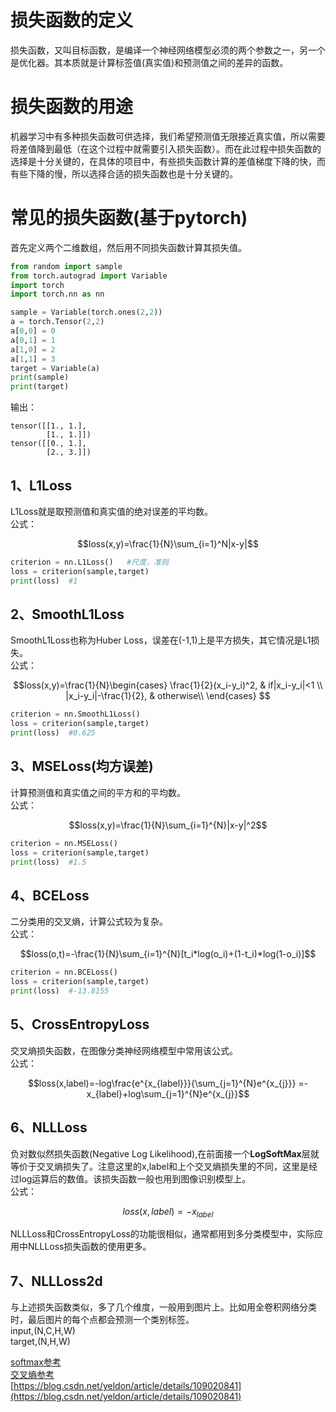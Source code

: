 # 损失函数的定义 
损失函数，又叫目标函数，是编译一个神经网络模型必须的两个参数之一，另一个是优化器。其本质就是计算标签值(真实值)和预测值之间的差异的函数。  
# 损失函数的用途    
机器学习中有多种损失函数可供选择，我们希望预测值无限接近真实值，所以需要将差值降到最低（在这个过程中就需要引入损失函数）。而在此过程中损失函数的选择是十分关键的，在具体的项目中，有些损失函数计算的差值梯度下降的快，而有些下降的慢，所以选择合适的损失函数也是十分关键的。  
# 常见的损失函数(基于pytorch)  
首先定义两个二维数组，然后用不同损失函数计算其损失值。       
```python
from random import sample
from torch.autograd import Variable
import torch 
import torch.nn as nn

sample = Variable(torch.ones(2,2))
a = torch.Tensor(2,2)
a[0,0] = 0
a[0,1] = 1
a[1,0] = 2
a[1,1] = 3
target = Variable(a)
print(sample)
print(target)
```  
输出：
```
tensor([[1., 1.],
        [1., 1.]])
tensor([[0., 1.],
        [2., 3.]])
```

## 1、L1Loss   
L1Loss就是取预测值和真实值的绝对误差的平均数。  
公式：

$$loss(x,y)=\frac{1}{N}\sum_{i=1}^N|x-y|$$  
```python
criterion = nn.L1Loss()   #尺度，准则
loss = criterion(sample,target)
print(loss)  #1
```  
## 2、SmoothL1Loss
SmoothL1Loss也称为Huber Loss，误差在(-1,1)上是平方损失，其它情况是L1损失。  
公式：

$$loss(x,y)=\frac{1}{N}\begin{cases} 
\frac{1}{2}(x_i-y_i)^2, & if|x_i-y_i|<1 \\
|x_i-y_i|-\frac{1}{2}, & otherwise\\
\end{cases}
$$
```python
criterion = nn.SmoothL1Loss()   
loss = criterion(sample,target)
print(loss)  #0.625
```    
## 3、MSELoss(均方误差)  
计算预测值和真实值之间的平方和的平均数。  
公式：

$$loss(x,y)=\frac{1}{N}\sum_{i=1}^{N}|x-y|^2$$  
```python
criterion = nn.MSELoss()   
loss = criterion(sample,target)
print(loss)  #1.5
```  
## 4、BCELoss
二分类用的交叉熵，计算公式较为复杂。  
公式：

$$loss(o,t)=-\frac{1}{N}\sum_{i=1}^{N}[t_i*log(o_i)+(1-t_i)*log(1-o_i)]$$  
```python
criterion = nn.BCELoss()   
loss = criterion(sample,target)
print(loss)  #-13.8155
```  
## 5、CrossEntropyLoss  
交叉熵损失函数，在图像分类神经网络模型中常用该公式。  
公式：

$$loss(x,label)=-log\frac{e^{x_{label}}}{\sum_{j=1}^{N}e^{x_{j}}} =-x_{label}+log\sum_{j=1}^{N}e^{x_{j}}$$

## 6、NLLLoss
负对数似然损失函数(Negative Log Likelihood),在前面接一个**LogSoftMax**层就等价于交叉熵损失了。注意这里的x,label和上个交叉熵损失里的不同，这里是经过log运算后的数值。该损失函数一般也用到图像识别模型上。  
公式：

$$loss(x,label)=-x_{label}$$    

NLLLoss和CrossEntropyLoss的功能很相似，通常都用到多分类模型中，实际应用中NLLLoss损失函数的使用更多。 

## 7、NLLLoss2d
与上述损失函数类似，多了几个维度，一般用到图片上。比如用全卷积网络分类时，最后图片的每个点都会预测一个类别标签。    
input,(N,C,H,W)  
target,(N,H,W)  



[softmax参考](https://blog.csdn.net/lz_peter/article/details/84574716)    
[交叉熵参考](https://blog.csdn.net/watermelon1123/article/details/91044856)  
[https://blog.csdn.net/yeldon/article/details/109020841](https://blog.csdn.net/yeldon/article/details/109020841)